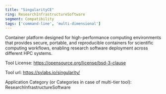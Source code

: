 ```yaml
---
title: "SingularityCE"
ring: ResearchInfrastructureSoftware
segment: Compatibility
tags: ['command-line', 'multi-dimensional']
---
```

Container platform designed for high-performance computing environments that provides secure, portable, and reproducible containers for scientific computing workflows, enabling research software deployment across different HPC systems.

Tool License: https://opensource.org/license/bsd-3-clause

Tool url: https://sylabs.io/singularity/

Application Category (or Categories in case of multi-tier tool): ResearchInfrastructureSoftware
